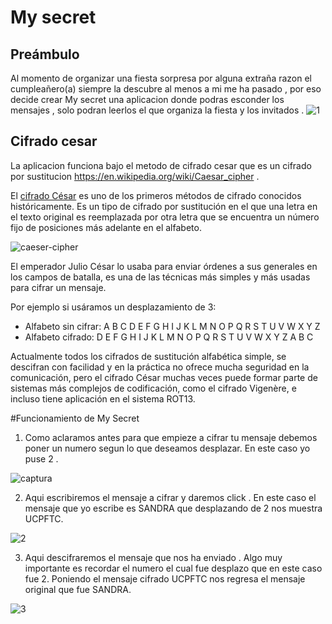 # My secret 

## Preámbulo

Al momento de organizar una fiesta sorpresa por alguna extraña razon el cumpleañero(a) siempre la descubre al menos a mi me ha pasado , por eso decide crear My secret una aplicacion  donde podras esconder los mensajes , solo podran leerlos el que organiza la fiesta y los invitados .
![1](https://user-images.githubusercontent.com/34012605/40563882-112bc708-602c-11e8-91ee-8bb61701f2f5.PNG)

## Cifrado cesar

La aplicacion funciona bajo el metodo de cifrado cesar que es un cifrado por sustitucion https://en.wikipedia.org/wiki/Caesar_cipher .

El [cifrado César](https://en.wikipedia.org/wiki/Caesar_cipher) es uno de los
primeros métodos de cifrado conocidos históricamente. Es un tipo de cifrado por
sustitución en el que una letra en el texto original es reemplazada por otra
letra que se encuentra un número fijo de posiciones más adelante en el alfabeto.

![caeser-cipher](https://upload.wikimedia.org/wikipedia/commons/thumb/2/2b/Caesar3.svg/2000px-Caesar3.svg.png)

El emperador Julio César lo usaba para enviar órdenes a sus generales en los
campos de batalla, es una de las técnicas más simples y más usadas para cifrar
un mensaje.

Por ejemplo si usáramos un desplazamiento de 3:

* Alfabeto sin cifrar: A B C D E F G H I J K L M N O P Q R S T U V W X Y Z
* Alfabeto cifrado: D E F G H I J K L M N O P Q R S T U V W X Y Z A B C

Actualmente todos los cifrados de sustitución alfabética simple, se descifran
con facilidad y en la práctica no ofrece mucha seguridad en la comunicación,
pero el cifrado César muchas veces puede formar parte de sistemas más complejos
de codificación, como el cifrado Vigenère, e incluso tiene aplicación en el
sistema ROT13.

#Funcionamiento de My Secret

1. Como aclaramos antes para que empieze a cifrar tu mensaje debemos poner un numero segun lo que deseamos desplazar.
En este caso yo puse 2 .

![captura](https://user-images.githubusercontent.com/34012605/40564149-374b353a-602d-11e8-83d5-17be26850773.PNG)

2. Aqui escribiremos el mensaje a cifrar y daremos click .
En este caso el mensaje que yo escribe es SANDRA que desplazando de 2 nos muestra UCPFTC.

![2](https://user-images.githubusercontent.com/34012605/40564750-84f0c078-602f-11e8-81ca-c47a24368750.PNG)

3. Aqui descifraremos el mensaje que nos ha enviado .
Algo muy importante es recordar el numero el cual fue desplazo que en este caso  fue 2.
Poniendo el mensaje cifrado UCPFTC nos regresa el mensaje original que fue SANDRA.

![3](https://user-images.githubusercontent.com/34012605/40564890-180a6d1e-6030-11e8-8497-d5f876a3112b.PNG)
